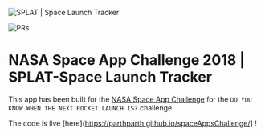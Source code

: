 ![SPLAT | Space Launch Tracker](https://user-images.githubusercontent.com/16730815/47253002-198c1480-d46b-11e8-8f59-d24c0da86fc6.jpg)

![PRs](https://camo.githubusercontent.com/f96261621753dacf526590825b84f87ccb1db0e6/68747470733a2f2f696d672e736869656c64732e696f2f62616467652f5052732d77656c636f6d652d627269676874677265656e2e7376673f7374796c653d666c6174)

# NASA Space App Challenge 2018 | SPLAT-Space Launch Tracker

This app has been built for the [NASA Space App Challenge](https://2018.spaceappchallenge.org) for the `DO YOU KNOW WHEN THE NEXT ROCKET LAUNCH IS?` challenge.

The code is live [here](https://parthparth.github.io/spaceAppsChallenge/] !

